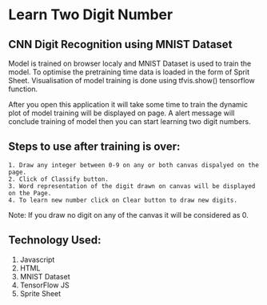 # Learn Two Digit Number
## CNN Digit Recognition using MNIST Dataset 
Model is trained on browser localy and MNIST Dataset is used to train the model. To optimise the pretraining time data is loaded in the form of Sprit Sheet. Visualisation of model training is done using tfvis.show() tensorflow function.


After you open this application it will take some time to train the dynamic plot of model training will be displayed on page. A alert message will conclude training of model then you can start learning two digit numbers.
 
## Steps to use after training is over:
	1. Draw any integer between 0-9 on any or both canvas dispalyed on the page.
	2. Click of Classify button.
	3. Word representation of the digit drawn on canvas will be displayed on the Page.
	4. To learn new number click on Clear button to draw new digits.
Note: If you draw no digit on any of the canvas it will be considered as 0.
## Technology Used:
1. Javascript
2. HTML
3. MNIST Dataset
4. TensorFlow JS
5. Sprite Sheet